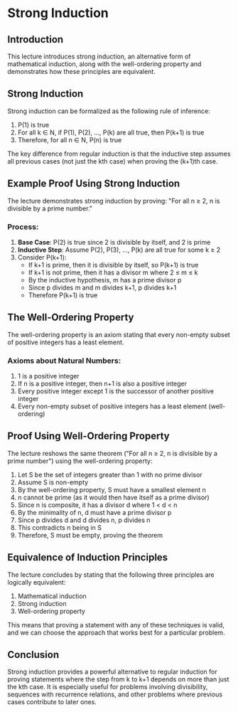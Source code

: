 # Strong Induction

## Introduction

This lecture introduces strong induction, an alternative form of mathematical induction, along with the well-ordering property and demonstrates how these principles are equivalent.

## Strong Induction

Strong induction can be formalized as the following rule of inference:
1. P(1) is true
2. For all k ∈ N, if P(1), P(2), ..., P(k) are all true, then P(k+1) is true
3. Therefore, for all n ∈ N, P(n) is true

The key difference from regular induction is that the inductive step assumes all previous cases (not just the kth case) when proving the (k+1)th case.

## Example Proof Using Strong Induction

The lecture demonstrates strong induction by proving: "For all n ≥ 2, n is divisible by a prime number."

### Process:
1. **Base Case**: P(2) is true since 2 is divisible by itself, and 2 is prime
2. **Inductive Step**: Assume P(2), P(3), ..., P(k) are all true for some k ≥ 2
3. Consider P(k+1):
   - If k+1 is prime, then it is divisible by itself, so P(k+1) is true
   - If k+1 is not prime, then it has a divisor m where 2 ≤ m ≤ k
   - By the inductive hypothesis, m has a prime divisor p
   - Since p divides m and m divides k+1, p divides k+1
   - Therefore P(k+1) is true

## The Well-Ordering Property

The well-ordering property is an axiom stating that every non-empty subset of positive integers has a least element.

### Axioms about Natural Numbers:
1. 1 is a positive integer
2. If n is a positive integer, then n+1 is also a positive integer
3. Every positive integer except 1 is the successor of another positive integer
4. Every non-empty subset of positive integers has a least element (well-ordering)

## Proof Using Well-Ordering Property

The lecture reshows the same theorem ("For all n ≥ 2, n is divisible by a prime number") using the well-ordering property:

1. Let S be the set of integers greater than 1 with no prime divisor
2. Assume S is non-empty
3. By the well-ordering property, S must have a smallest element n
4. n cannot be prime (as it would then have itself as a prime divisor)
5. Since n is composite, it has a divisor d where 1 < d < n
6. By the minimality of n, d must have a prime divisor p
7. Since p divides d and d divides n, p divides n
8. This contradicts n being in S
9. Therefore, S must be empty, proving the theorem

## Equivalence of Induction Principles

The lecture concludes by stating that the following three principles are logically equivalent:
1. Mathematical induction
2. Strong induction
3. Well-ordering property

This means that proving a statement with any of these techniques is valid, and we can choose the approach that works best for a particular problem.

## Conclusion

Strong induction provides a powerful alternative to regular induction for proving statements where the step from k to k+1 depends on more than just the kth case. It is especially useful for problems involving divisibility, sequences with recurrence relations, and other problems where previous cases contribute to later ones.